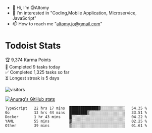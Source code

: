 - 👋 Hi, I’m @Altomy
- 👀 I’m interested in "Coding,Mobile Application, Microservice, JavaScript"
- 📫 How to reach me "altomy.jo@gmail.com"

# Todoist Stats

<!-- TODO-IST:START -->
🏆  9,374 Karma Points           
🌸  Completed 9 tasks today           
✅  Completed 1,325 tasks so far           
⏳  Longest streak is 5 days
<!-- TODO-IST:END -->



![visitors](https://visitor-badge.glitch.me/badge?page_id=Altomy&left_color=green&right_color=red)

[![Anurag's GitHub stats](https://github-readme-stats.vercel.app/api?username=Altomy&count_private=true)](https://github.com/anuraghazra/github-readme-stats)



<!--START_SECTION:waka-->

```text
TypeScript   22 hrs 17 mins  █████████████▓░░░░░░░░░░░   54.35 %
Go           13 hrs 44 mins  ████████▒░░░░░░░░░░░░░░░░   33.51 %
Docker       1 hr 43 mins    █░░░░░░░░░░░░░░░░░░░░░░░░   04.22 %
YAML         55 mins         ▓░░░░░░░░░░░░░░░░░░░░░░░░   02.25 %
Other        39 mins         ▒░░░░░░░░░░░░░░░░░░░░░░░░   01.61 %
```

<!--END_SECTION:waka-->
